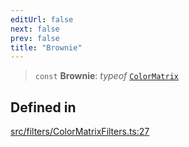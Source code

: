 ```yaml
---
editUrl: false
next: false
prev: false
title: "Brownie"
---
```


> `const` **Brownie**: *typeof* [`ColorMatrix`](/api/namespaces/filters/classes/colormatrix/)

## Defined in

[src/filters/ColorMatrixFilters.ts:27](https://github.com/fabricjs/fabric.js/blob/c093e29e73123dafcfa091ff4d5e04e690bb796e/src/filters/ColorMatrixFilters.ts#L27)
